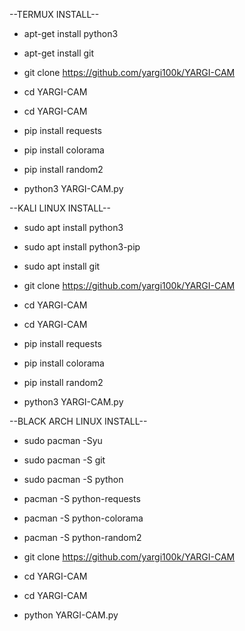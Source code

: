 --TERMUX INSTALL--
* apt-get install python3

* apt-get install git

* git clone https://github.com/yargi100k/YARGI-CAM

* cd YARGI-CAM

* cd YARGI-CAM

* pip install requests

* pip install colorama

* pip install random2

* python3 YARGI-CAM.py

--KALI LINUX INSTALL--

* sudo apt install python3

* sudo apt install python3-pip

* sudo apt install git

* git clone https://github.com/yargi100k/YARGI-CAM

* cd YARGI-CAM

* cd YARGI-CAM

* pip install requests

* pip install colorama

* pip install random2

* python3 YARGI-CAM.py

--BLACK ARCH LINUX INSTALL--

* sudo pacman -Syu

* sudo pacman -S git

* sudo pacman -S python

* pacman -S python-requests

* pacman -S python-colorama

* pacman -S python-random2

* git clone https://github.com/yargi100k/YARGI-CAM

* cd YARGI-CAM

* cd YARGI-CAM

* python YARGI-CAM.py

